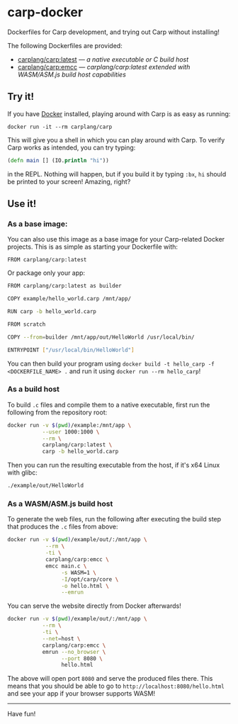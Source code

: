 # carp-docker

Dockerfiles for Carp development, and trying out Carp without installing!

The following Dockerfiles are provided:

- [carplang/carp:latest](https://github.com/carp-lang/carp-docker/blob/master/Dockerfile) — *a native executable or C build host*
- [carplang/carp:emcc](https://github.com/carp-lang/carp-docker/blob/master/Dockerfile.emcc) — *carplang/carp:latest extended with WASM/ASM.js build host capabilities*

## Try it!

If you have [Docker](https://www.docker.com/) installed, playing around with
Carp is as easy as running:

```
docker run -it --rm carplang/carp
```

This will give you a shell in which you can play around with Carp. To verify
Carp works as intended, you can try typing:

```clojure
(defn main [] (IO.println "hi"))
```

in the REPL. Nothing will happen, but if you build it by typing `:bx`, `hi`
should be printed to your screen! Amazing, right?

## Use it!

### As a base image:

You can also use this image as a base image for your Carp-related Docker
projects. This is as simple as starting your Dockerfile with:

```
FROM carplang/carp:latest
```

Or package only your app:

```bash
FROM carplang/carp:latest as builder

COPY example/hello_world.carp /mnt/app/

RUN carp -b hello_world.carp

FROM scratch

COPY --from=builder /mnt/app/out/HelloWorld /usr/local/bin/

ENTRYPOINT ["/usr/local/bin/HelloWorld"]
```

You can then build your program using `docker build -t hello_carp -f
<DOCKERFILE_NAME> .` and run it using `docker run --rm hello_carp`!

### As a build host

To build `.c` files and compile them to a native executable, first run the
following from the repository root:

```bash
docker run -v $(pwd)/example:/mnt/app \
           --user 1000:1000 \
           --rm \
           carplang/carp:latest \
           carp -b hello_world.carp
```

Then you can run the resulting executable from the host, if it's x64 Linux with
glibc:

```bash
./example/out/HelloWorld
```

### As a WASM/ASM.js build host

To generate the web files, run the following after executing the build step that
produces the `.c` files from above:

```bash
docker run -v $(pwd)/example/out/:/mnt/app \
            --rm \
            -ti \
            carplang/carp:emcc \
            emcc main.c \
                 -s WASM=1 \
                 -I/opt/carp/core \
                 -o hello.html \
                 --emrun
```

You can serve the website directly from Docker afterwards!

```bash
docker run -v $(pwd)/example/out/:/mnt/app \
           --rm \
           -ti \
           --net=host \
           carplang/carp:emcc \
           emrun --no_browser \
                 --port 8080 \
                 hello.html
```

The above will open port `8080` and serve the produced files there. This means
that you should be able to go to `http://localhost:8080/hello.html` and see your
app if your browser supports WASM!

<hr/>

Have fun!
